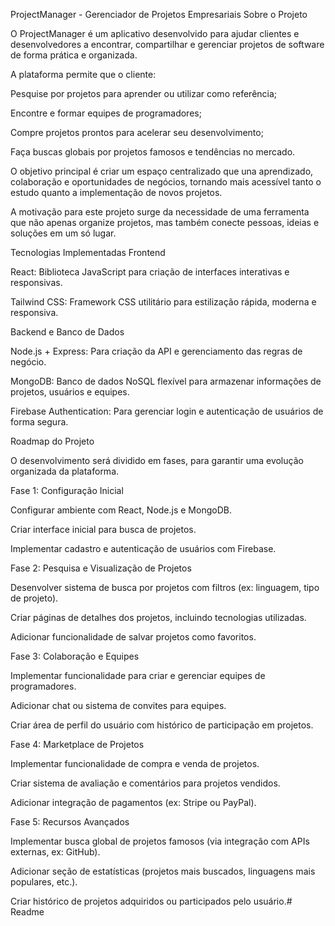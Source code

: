 ProjectManager - Gerenciador de Projetos Empresariais
Sobre o Projeto

O ProjectManager é um aplicativo desenvolvido para ajudar clientes e desenvolvedores a encontrar, compartilhar e gerenciar projetos de software de forma prática e organizada.

A plataforma permite que o cliente:

Pesquise por projetos para aprender ou utilizar como referência;

Encontre e formar equipes de programadores;

Compre projetos prontos para acelerar seu desenvolvimento;

Faça buscas globais por projetos famosos e tendências no mercado.

O objetivo principal é criar um espaço centralizado que una aprendizado, colaboração e oportunidades de negócios, tornando mais acessível tanto o estudo quanto a implementação de novos projetos.

A motivação para este projeto surge da necessidade de uma ferramenta que não apenas organize projetos, mas também conecte pessoas, ideias e soluções em um só lugar.

Tecnologias Implementadas
Frontend

React: Biblioteca JavaScript para criação de interfaces interativas e responsivas.

Tailwind CSS: Framework CSS utilitário para estilização rápida, moderna e responsiva.

Backend e Banco de Dados

Node.js + Express: Para criação da API e gerenciamento das regras de negócio.

MongoDB: Banco de dados NoSQL flexível para armazenar informações de projetos, usuários e equipes.

Firebase Authentication: Para gerenciar login e autenticação de usuários de forma segura.

Roadmap do Projeto

O desenvolvimento será dividido em fases, para garantir uma evolução organizada da plataforma.

Fase 1: Configuração Inicial

 Configurar ambiente com React, Node.js e MongoDB.

 Criar interface inicial para busca de projetos.

 Implementar cadastro e autenticação de usuários com Firebase.

Fase 2: Pesquisa e Visualização de Projetos

 Desenvolver sistema de busca por projetos com filtros (ex: linguagem, tipo de projeto).

 Criar páginas de detalhes dos projetos, incluindo tecnologias utilizadas.

 Adicionar funcionalidade de salvar projetos como favoritos.

Fase 3: Colaboração e Equipes

 Implementar funcionalidade para criar e gerenciar equipes de programadores.

 Adicionar chat ou sistema de convites para equipes.

 Criar área de perfil do usuário com histórico de participação em projetos.

Fase 4: Marketplace de Projetos

 Implementar funcionalidade de compra e venda de projetos.

 Criar sistema de avaliação e comentários para projetos vendidos.

 Adicionar integração de pagamentos (ex: Stripe ou PayPal).

Fase 5: Recursos Avançados

 Implementar busca global de projetos famosos (via integração com APIs externas, ex: GitHub).

 Adicionar seção de estatísticas (projetos mais buscados, linguagens mais populares, etc.).

 Criar histórico de projetos adquiridos ou participados pelo usuário.# Readme
